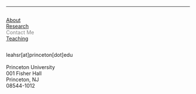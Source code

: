 
            
<hr>
<div class="row">
  <div class="column left" style="color:#888">
    <p><a href="https://leahrosenstiel.github.io">About</a> <br> <a href="research"> Research </a> <br> Contact Me <br> <a href="teaching">Teaching</a> </p>
  </div>
  <div class="column right">
    <p>leahsr[at]princeton[dot]edu <br> <br> Princeton University <br /> 001 Fisher Hall <br /> Princeton, NJ <br /> 08544-1012 </p>
  </div>
</div>
